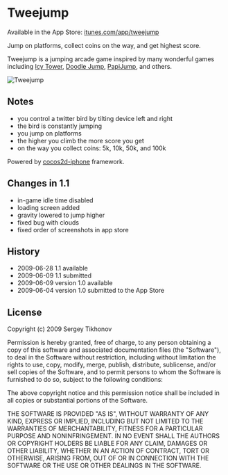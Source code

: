 # Tweejump

Available in the App Store: [itunes.com/app/tweejump][1]

Jump on platforms, collect coins on the way, and get highest score.

Tweejump is a jumping arcade game inspired by many wonderful games including [Icy Tower][2], [Doodle Jump][3], [PapiJump][4], and others.

[1]: http://itunes.com/app/tweejump
[2]: http://www.freelunchdesign.com/games.php?id=6
[3]: http://itunes.com/app/doodlejump
[4]: http://itunes.com/app/papijump

![Tweejump](http://tweejump.com/tweejump-1.jpg)

## Notes

- you control a twitter bird by tilting device left and right
- the bird is constantly jumping
- you jump on platforms
- the higher you climb the more score you get
- on the way you collect coins: 5k, 10k, 50k, and 100k

Powered by [cocos2d-iphone][10] framework.

[10]: http://code.google.com/p/cocos2d-iphone/

## Changes in 1.1

- in-game idle time disabled
- loading screen added
- gravity lowered to jump higher
- fixed bug with clouds
- fixed order of screenshots in app store

## History

- 2009-06-28 1.1 available
- 2009-06-09 1.1 submitted
- 2009-06-09 version 1.0 available
- 2009-06-04 version 1.0 submitted to the App Store

## License

Copyright (c) 2009 Sergey Tikhonov

Permission is hereby granted, free of charge, to any person obtaining a copy
of this software and associated documentation files (the "Software"), to deal
in the Software without restriction, including without limitation the rights
to use, copy, modify, merge, publish, distribute, sublicense, and/or sell
copies of the Software, and to permit persons to whom the Software is
furnished to do so, subject to the following conditions:

The above copyright notice and this permission notice shall be included in
all copies or substantial portions of the Software.

THE SOFTWARE IS PROVIDED "AS IS", WITHOUT WARRANTY OF ANY KIND, EXPRESS OR
IMPLIED, INCLUDING BUT NOT LIMITED TO THE WARRANTIES OF MERCHANTABILITY,
FITNESS FOR A PARTICULAR PURPOSE AND NONINFRINGEMENT. IN NO EVENT SHALL THE
AUTHORS OR COPYRIGHT HOLDERS BE LIABLE FOR ANY CLAIM, DAMAGES OR OTHER
LIABILITY, WHETHER IN AN ACTION OF CONTRACT, TORT OR OTHERWISE, ARISING FROM,
OUT OF OR IN CONNECTION WITH THE SOFTWARE OR THE USE OR OTHER DEALINGS IN THE
SOFTWARE.

